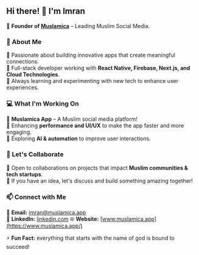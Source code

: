 ## Hi there! 👋 I'm Imran  

🚀 **Founder of [Muslamica](https://www.muslamica.app/)** – Leading Muslim Social Media.  

### 🌟 About Me  
🔹 Passionate about building innovative apps that create meaningful connections.  
🔹 Full-stack developer working with **React Native, Firebase, Next.js, and Cloud Technologies**.  
🔹 Always learning and experimenting with new tech to enhance user experiences.  

### 💻 What I'm Working On  
🔹 **Muslamica App** – A Muslim social media platform!  
🔹 Enhancing **performance and UI/UX** to make the app faster and more engaging.  
🔹 Exploring **AI & automation** to improve user interactions.  

### 🤝 Let's Collaborate  
🔹 Open to collaborations on projects that impact **Muslim communities & tech startups**.  
🔹 If you have an idea, let's discuss and build something amazing together!  

### 📫 Connect with Me  
💌 **Email:** imran@muslamica.app  
💼 **LinkedIn:** [linkedin.com]([https://linkedin.com/](https://www.linkedin.com/in/imraann0))  
🌐 **Website:** [www.muslamica.app](https://www.muslamica.app/)  

⚡ **Fun Fact:** everything that starts with the name of god is bound to succeed!  
